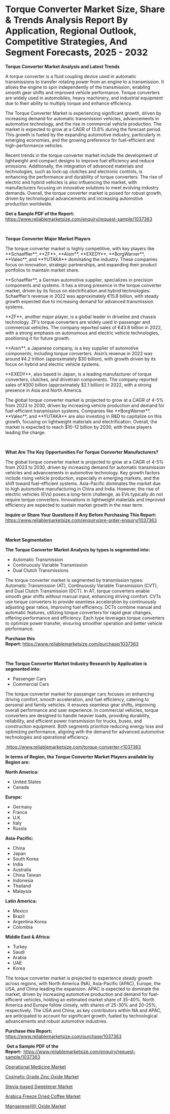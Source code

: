<p><h1>Torque Converter Market Size, Share & Trends Analysis Report By Application, Regional Outlook, Competitive Strategies, And Segment Forecasts, 2025 - 2032</h1></p><p><strong>Torque Converter Market Analysis and Latest Trends</strong></p>
<p><p>A torque converter is a fluid coupling device used in automatic transmissions to transfer rotating power from an engine to a transmission. It allows the engine to spin independently of the transmission, enabling smooth gear shifts and improved vehicle performance. Torque converters are widely used in automobiles, heavy machinery, and industrial equipment due to their ability to multiply torque and enhance efficiency.</p><p>The Torque Converter Market is experiencing significant growth, driven by increasing demand for automatic transmission vehicles, advancements in automotive technology, and the rise in commercial vehicle production. The market is expected to grow at a CAGR of 13.8% during the forecast period. This growth is fueled by the expanding automotive industry, particularly in emerging economies, and the growing preference for fuel-efficient and high-performance vehicles.</p><p>Recent trends in the torque converter market include the development of lightweight and compact designs to improve fuel efficiency and reduce emissions. Additionally, the integration of advanced materials and technologies, such as lock-up clutches and electronic controls, is enhancing the performance and durability of torque converters. The rise of electric and hybrid vehicles is also influencing the market, with manufacturers focusing on innovative solutions to meet evolving industry demands. Overall, the torque converter market is poised for robust growth, driven by technological advancements and increasing automotive production worldwide.</p></p>
<p><strong>Get a Sample PDF of the Report:&nbsp;</strong> <a href="https://www.reliablemarketsize.com/enquiry/request-sample/1037363?utm_campaign=2038&utm_medium=2&utm_source=Github&utm_content=ia&utm_term=21012025&utm_id=torque-converter">https://www.reliablemarketsize.com/enquiry/request-sample/1037363</a></p>
<p>&nbsp;</p>
<p><strong>Torque Converter Major Market Players</strong></p>
<p><p>The torque converter market is highly competitive, with key players like **Schaeffler**, **ZF**, **Aisin**, **EXEDY**, **BorgWarner**, **Valeo**, and **YUTAKA** dominating the industry. These companies focus on innovation, strategic partnerships, and expanding their product portfolios to maintain market share.</p><p>**Schaeffler**, a German automotive supplier, specializes in precision components and systems. It has a strong presence in the torque converter market, driven by its focus on electrification and hybrid technologies. Schaeffler’s revenue in 2022 was approximately €15.8 billion, with steady growth expected due to increasing demand for advanced transmission systems.</p><p>**ZF**, another major player, is a global leader in driveline and chassis technology. ZF’s torque converters are widely used in passenger and commercial vehicles. The company reported sales of €43.8 billion in 2022, with a strong emphasis on autonomous and electric vehicle technologies, positioning it for future growth.</p><p>**Aisin**, a Japanese company, is a key supplier of automotive components, including torque converters. Aisin’s revenue in 2022 was around ¥4.2 trillion (approximately $30 billion), with growth driven by its focus on hybrid and electric vehicle systems.</p><p>**EXEDY**, also based in Japan, is a leading manufacturer of torque converters, clutches, and drivetrain components. The company reported sales of ¥300 billion (approximately $2.1 billion) in 2022, with a strong presence in Asia and North America.</p><p>The global torque converter market is projected to grow at a CAGR of 4-5% from 2023 to 2030, driven by increasing vehicle production and demand for fuel-efficient transmission systems. Companies like **BorgWarner**, **Valeo**, and **YUTAKA** are also investing in R&D to capitalize on this growth, focusing on lightweight materials and electrification. Overall, the market is expected to reach $10-12 billion by 2030, with these players leading the charge.</p></p>
<p>&nbsp;</p>
<p><strong>What Are The Key Opportunities For Torque Converter Manufacturers?</strong></p>
<p><p>The global torque converter market is projected to grow at a CAGR of 4-5% from 2023 to 2030, driven by increasing demand for automatic transmission vehicles and advancements in automotive technology. Key growth factors include rising vehicle production, especially in emerging markets, and the shift toward fuel-efficient systems. Asia-Pacific dominates the market due to high automotive manufacturing in China and India. However, the rise of electric vehicles (EVs) poses a long-term challenge, as EVs typically do not require torque converters. Innovations in lightweight materials and improved efficiency are expected to sustain market growth in the near term.</p></p>
<p><strong>Inquire or Share Your Questions If Any Before Purchasing This Report:</strong> <a href="https://www.reliablemarketsize.com/enquiry/pre-order-enquiry/1037363?utm_campaign=2038&utm_medium=2&utm_source=Github&utm_content=ia&utm_term=21012025&utm_id=torque-converter">https://www.reliablemarketsize.com/enquiry/pre-order-enquiry/1037363</a></p>
<p>&nbsp;</p>
<p><strong>Market Segmentation</strong></p>
<p><strong>The Torque Converter Market Analysis by types is segmented into:</strong></p>
<p><ul><li>Automatic Transmission</li><li>Continuously Variable Transmission</li><li>Dual Clutch Transmissions</li></ul></p>
<p><p>The torque converter market is segmented by transmission types: Automatic Transmission (AT), Continuously Variable Transmission (CVT), and Dual Clutch Transmission (DCT). In AT, torque converters enable smooth gear shifts without manual input, enhancing driving comfort. CVTs use torque converters to provide seamless acceleration by continuously adjusting gear ratios, improving fuel efficiency. DCTs combine manual and automatic features, utilizing torque converters for rapid gear changes, offering performance and efficiency. Each type leverages torque converters to optimize power transfer, ensuring smoother operation and better vehicle performance.</p></p>
<p><strong>Purchase this Report:&nbsp;</strong><a href="https://www.reliablemarketsize.com/purchase/1037363?utm_campaign=2038&utm_medium=2&utm_source=Github&utm_content=ia&utm_term=21012025&utm_id=torque-converter">https://www.reliablemarketsize.com/purchase/1037363</a></p>
<p>&nbsp;</p>
<p><strong>The Torque Converter Market Industry Research by Application is segmented into:</strong></p>
<p><ul><li>Passenger Cars</li><li>Commercial Cars</li></ul></p>
<p><p>The torque converter market for passenger cars focuses on enhancing driving comfort, smooth acceleration, and fuel efficiency, catering to personal and family vehicles. It ensures seamless gear shifts, improving overall performance and user experience. In commercial vehicles, torque converters are designed to handle heavier loads, providing durability, reliability, and efficient power transmission for trucks, buses, and construction equipment. Both segments prioritize reducing energy loss and optimizing performance, aligning with the demand for advanced automotive technologies and operational efficiency.</p></p>
<p><a href="https://www.reliablemarketsize.com/torque-converter-r1037363?utm_campaign=2038&utm_medium=2&utm_source=Github&utm_content=ia&utm_term=21012025&utm_id=torque-converter">&nbsp;https://www.reliablemarketsize.com/torque-converter-r1037363</a></p>
<p><strong>In terms of Region, the Torque Converter Market Players available by Region are:</strong></p>
<p>
    <p> <strong> North America: </strong>
        <ul>
            <li>United States</li>
            <li>Canada</li>
        </ul>
        </p> 
    <p> <strong> Europe: </strong>
        <ul>
            <li>Germany</li>
            <li>France</li>
            <li>U.K.</li>
            <li>Italy</li>
            <li>Russia</li>
        </ul>
        </p> 
    <p> <strong> Asia-Pacific: </strong>
        <ul>
            <li>China</li>
            <li>Japan</li>
            <li>South Korea</li>
            <li>India</li>
            <li>Australia</li>
            <li>China Taiwan</li>
            <li>Indonesia</li>
            <li>Thailand</li>
            <li>Malaysia</li>
        </ul>
        </p> 
    <p> <strong> Latin America: </strong>
        <ul>
            <li>Mexico</li>
            <li>Brazil</li>
            <li>Argentina Korea</li>
            <li>Colombia</li>
        </ul>
        </p> 
    <p> <strong> Middle East & Africa: </strong>
        <ul>
            <li>Turkey</li>
            <li>Saudi</li>
            <li>Arabia</li>
            <li>UAE</li>
            <li>Korea</li>
        </ul>
    </p>
    </p>
<p><p>The torque converter market is projected to experience steady growth across regions, with North America (NA), Asia-Pacific (APAC), Europe, the USA, and China leading the expansion. APAC is expected to dominate the market, driven by increasing automotive production and demand for fuel-efficient vehicles, holding an estimated market share of 35-40%. North America and Europe follow closely, with shares of 25-30% and 20-25%, respectively. The USA and China, as key contributors within NA and APAC, are anticipated to account for significant growth, fueled by technological advancements and robust automotive industries.</p></p>
<p><strong>Purchase this Report: </strong><a href="https://www.reliablemarketsize.com/purchase/1037363?utm_campaign=2038&utm_medium=2&utm_source=Github&utm_content=ia&utm_term=21012025&utm_id=torque-converter">https://www.reliablemarketsize.com/purchase/1037363</a></p>
<p>&nbsp;<strong>Get a Sample PDF of the Report:&nbsp;&nbsp;</strong><a href="https://www.reliablemarketsize.com/enquiry/request-sample/1037363?utm_campaign=2038&utm_medium=2&utm_source=Github&utm_content=ia&utm_term=21012025&utm_id=torque-converter">https://www.reliablemarketsize.com/enquiry/request-sample/1037363</a></p>
<p><strong></strong></p>
<p><p><a href="https://www.linkedin.com/pulse/operational-medicine-market-report-creating-business-strategies-h8otf?utm_campaign=2038&utm_medium=2&utm_source=Github&utm_content=ia&utm_term=21012025&utm_id=torque-converter">Operational Medicine Market</a></p><p><a href="https://www.linkedin.com/pulse/global-cosmetic-grade-zinc-oxide-marketacomprehensive-analysis-qllxf?utm_campaign=2038&utm_medium=2&utm_source=Github&utm_content=ia&utm_term=21012025&utm_id=torque-converter">Cosmetic Grade Zinc Oxide Market</a></p><p><a href="https://www.linkedin.com/pulse/unlocking-growth-potential-strategic-analysis-stevia-based-wlfff?utm_campaign=2038&utm_medium=2&utm_source=Github&utm_content=ia&utm_term=21012025&utm_id=torque-converter">Stevia-based Sweetener Market</a></p><p><a href="https://www.linkedin.com/pulse/arabica-freeze-dried-coffee-market-analysis-report-global-5kp5f?utm_campaign=2038&utm_medium=2&utm_source=Github&utm_content=ia&utm_term=21012025&utm_id=torque-converter">Arabica Freeze Dried Coffee Market</a></p><p><a href="https://www.linkedin.com/pulse/manganeseiii-oxide-market-insights-cover-historical-trends-d2otf?utm_campaign=2038&utm_medium=2&utm_source=Github&utm_content=ia&utm_term=21012025&utm_id=torque-converter">Manganese(III) Oxide Market</a></p></p>